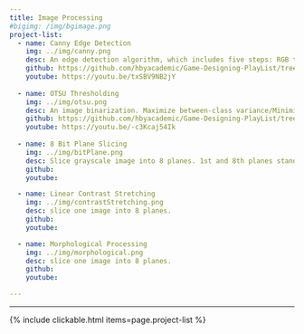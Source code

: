 ```yaml
---
title: Image Processing 
#bigimg: /img/bgimage.png
project-list:
  - name: Canny Edge Detection
    img: ../img/canny.png
    desc: An edge detection algorithm, which includes five steps: RGB to grayscale, noise removal, edge detection, edge thinning, connect weak edges. 
    github: https://github.com/hbyacademic/Game-Designing-PlayList/tree/master/GD_014_GomokuAPP
    youtube: https://youtu.be/txSBV9NB2jY
 
  - name: OTSU Thresholding
    img: ../img/otsu.png
    desc: An image binarization. Maximize between-class variance/Minimize within-class variance.
    github: https://github.com/hbyacademic/Game-Designing-PlayList/tree/master/GD_015_Ten10APP
    youtube: https://youtu.be/-c3Kcaj54Ik
  
  - name: 8 Bit Plane Slicing
    img: ../img/bitPlane.png
    desc: Slice grayscale image into 8 planes. 1st and 8th planes stand for low- and high-frequency signals, respectively.
    github:
    youtube:

  - name: Linear Contrast Stretching
    img: ../img/contrastStretching.png
    desc: slice one image into 8 planes.
    github:
    youtube:

  - name: Morphological Processing
    img: ../img/morphological.png
    desc: slice one image into 8 planes.
    github:
    youtube:

---
```

--------------------------------------

{% include clickable.html items=page.project-list %}
